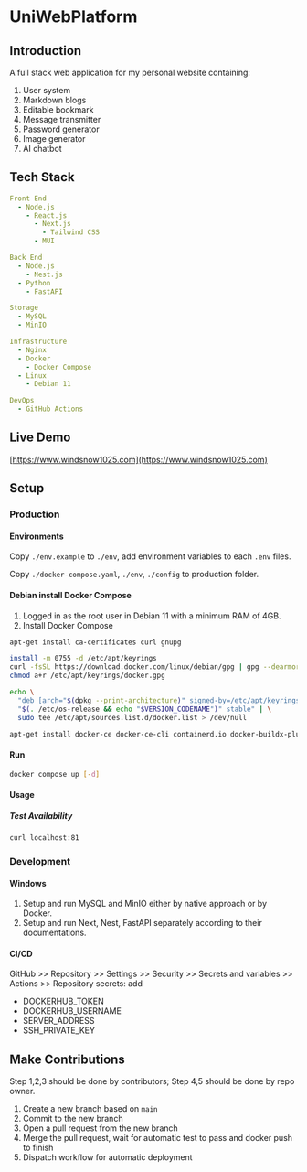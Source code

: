 # UniWebPlatform

## Introduction

A full stack web application for my personal website containing:
1. User system
2. Markdown blogs
3. Editable bookmark
4. Message transmitter
5. Password generator
6. Image generator
7. AI chatbot

## Tech Stack

```yaml
Front End
  - Node.js
    - React.js
      - Next.js
        - Tailwind CSS
      - MUI
```

```yaml
Back End
  - Node.js
    - Nest.js
  - Python
    - FastAPI
```

```yaml
Storage
  - MySQL
  - MinIO
```

```yaml
Infrastructure
  - Nginx
  - Docker
    - Docker Compose
  - Linux
    - Debian 11
```

```yaml
DevOps
  - GitHub Actions
```

## Live Demo

[https://www.windsnow1025.com](https://www.windsnow1025.com)

## Setup

### Production

#### Environments

Copy `./env.example` to `./env`, add environment variables to each `.env` files.

Copy `./docker-compose.yaml`, `./env`, `./config` to production folder.

#### Debian install Docker Compose

1. Logged in as the root user in Debian 11 with a minimum RAM of 4GB.
2. Install Docker Compose

```bash
apt-get install ca-certificates curl gnupg
```

```bash
install -m 0755 -d /etc/apt/keyrings
curl -fsSL https://download.docker.com/linux/debian/gpg | gpg --dearmor -o /etc/apt/keyrings/docker.gpg
chmod a+r /etc/apt/keyrings/docker.gpg
```

```bash
echo \
  "deb [arch="$(dpkg --print-architecture)" signed-by=/etc/apt/keyrings/docker.gpg] https://download.docker.com/linux/debian \
  "$(. /etc/os-release && echo "$VERSION_CODENAME")" stable" | \
  sudo tee /etc/apt/sources.list.d/docker.list > /dev/null
```

```bash
apt-get install docker-ce docker-ce-cli containerd.io docker-buildx-plugin docker-compose-plugin
```

#### Run

```bash
docker compose up [-d]
```

#### Usage

##### Test Availability

```bash
curl localhost:81
```

### Development

#### Windows

1. Setup and run MySQL and MinIO either by native approach or by Docker.
2. Setup and run Next, Nest, FastAPI separately according to their documentations.

#### CI/CD

GitHub >> Repository >> Settings >> Security >> Secrets and variables >> Actions >> Repository secrets: add

- DOCKERHUB_TOKEN
- DOCKERHUB_USERNAME
- SERVER_ADDRESS
- SSH_PRIVATE_KEY

## Make Contributions

Step 1,2,3 should be done by contributors; Step 4,5 should be done by repo owner.

1. Create a new branch based on `main`
2. Commit to the new branch
3. Open a pull request from the new branch
4. Merge the pull request, wait for automatic test to pass and docker push to finish
5. Dispatch workflow for automatic deployment
